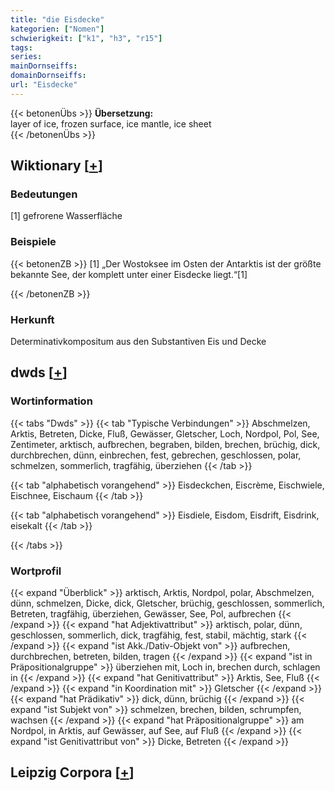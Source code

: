 ```yaml
---
title: "die Eisdecke"
kategorien: ["Nomen"]
schwierigkeit: ["k1", "h3", "r15"]
tags:
series:
mainDornseiffs:
domainDornseiffs:
url: "Eisdecke"
---
```


{{< betonenÜbs >}}
**Übersetzung:**  
layer of ice, frozen surface, ice mantle, ice sheet  
{{< /betonenÜbs >}}

## Wiktionary [[+](https://de.wiktionary.org/wiki/Eisdecke)]

### Bedeutungen
[1] gefrorene Wasserfläche  

### Beispiele
{{< betonenZB >}}
[1] „Der Wostoksee im Osten der Antarktis ist der größte bekannte See, der komplett unter einer Eisdecke liegt.“[1]  

{{< /betonenZB >}}
### Herkunft
Determinativkompositum aus den Substantiven Eis und Decke  



## dwds [[+](https://www.dwds.de/wb/Eisdecke)]

### Wortinformation
{{< tabs "Dwds" >}}
{{< tab "Typische Verbindungen" >}}
Abschmelzen, Arktis, Betreten, Dicke, Fluß, Gewässer, Gletscher, Loch, Nordpol, Pol, See, Zentimeter, arktisch, aufbrechen, begraben, bilden, brechen, brüchig, dick, durchbrechen, dünn, einbrechen, fest, gebrechen, geschlossen, polar, schmelzen, sommerlich, tragfähig, überziehen
{{< /tab >}}

{{< tab "alphabetisch vorangehend" >}}
Eisdeckchen, Eiscrème, Eischwiele, Eischnee, Eischaum
{{< /tab >}}

{{< tab "alphabetisch vorangehend" >}}
Eisdiele, Eisdom, Eisdrift, Eisdrink, eisekalt
{{< /tab >}}

{{< /tabs >}}

### Wortprofil
{{< expand "Überblick" >}} arktisch, Arktis, Nordpol, polar, Abschmelzen, dünn, schmelzen, Dicke, dick, Gletscher, brüchig, geschlossen, sommerlich, Betreten, tragfähig, überziehen, Gewässer, See, Pol, aufbrechen {{< /expand >}}
{{< expand "hat Adjektivattribut" >}} arktisch, polar, dünn, geschlossen, sommerlich, dick, tragfähig, fest, stabil, mächtig, stark {{< /expand >}}
{{< expand "ist Akk./Dativ-Objekt von" >}} aufbrechen, durchbrechen, betreten, bilden, tragen {{< /expand >}}
{{< expand "ist in Präpositionalgruppe" >}} überziehen mit, Loch in, brechen durch, schlagen in {{< /expand >}}
{{< expand "hat Genitivattribut" >}} Arktis, See, Fluß {{< /expand >}}
{{< expand "in Koordination mit" >}} Gletscher {{< /expand >}}
{{< expand "hat Prädikativ" >}} dick, dünn, brüchig {{< /expand >}}
{{< expand "ist Subjekt von" >}} schmelzen, brechen, bilden, schrumpfen, wachsen {{< /expand >}}
{{< expand "hat Präpositionalgruppe" >}} am Nordpol, in Arktis, auf Gewässer, auf See, auf Fluß {{< /expand >}}
{{< expand "ist Genitivattribut von" >}} Dicke, Betreten {{< /expand >}}

## Leipzig Corpora [[+](https://corpora.uni-leipzig.de/en/res?word=Eisdecke&corpusId=deu_newscrawl-public_2018)]

